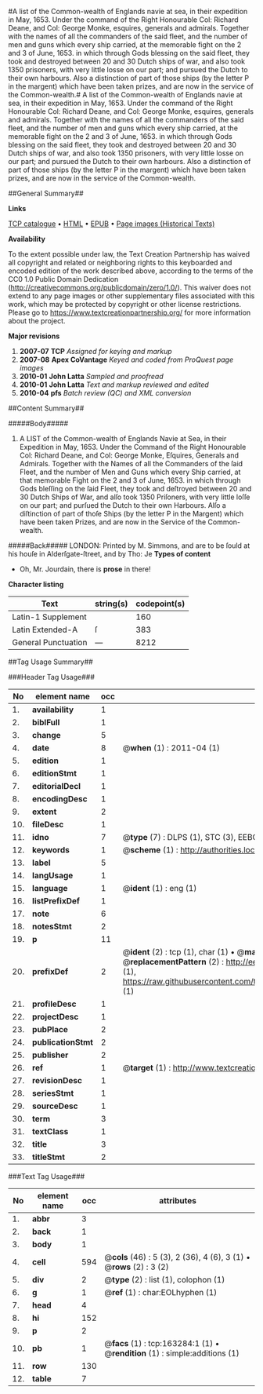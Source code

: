 #A list of the Common-wealth of Englands navie at sea, in their expedition in May, 1653. Under the command of the Right Honourable Col: Richard Deane, and Col: George Monke, esquires, generals and admirals. Together with the names of all the commanders of the said fleet, and the number of men and guns which every ship carried, at the memorable fight on the 2 and 3 of June, 1653. in which through Gods blessing on the said fleet, they took and destroyed between 20 and 30 Dutch ships of war, and also took 1350 prisoners, with very little losse on our part; and pursued the Dutch to their own harbours. Also a distinction of part of those ships (by the letter P in the margent) which have been taken prizes, and are now in the service of the Common-wealth.#
A list of the Common-wealth of Englands navie at sea, in their expedition in May, 1653. Under the command of the Right Honourable Col: Richard Deane, and Col: George Monke, esquires, generals and admirals. Together with the names of all the commanders of the said fleet, and the number of men and guns which every ship carried, at the memorable fight on the 2 and 3 of June, 1653. in which through Gods blessing on the said fleet, they took and destroyed between 20 and 30 Dutch ships of war, and also took 1350 prisoners, with very little losse on our part; and pursued the Dutch to their own harbours. Also a distinction of part of those ships (by the letter P in the margent) which have been taken prizes, and are now in the service of the Common-wealth.

##General Summary##

**Links**

[TCP catalogue](http://www.ota.ox.ac.uk/tcp/)  • 
[HTML](http://tei.it.ox.ac.uk/tcp/Texts-HTML/free/A88/A88329.html)  • 
[EPUB](http://tei.it.ox.ac.uk/tcp/Texts-EPUB/free/A88/A88329.epub) • 
[Page images (Historical Texts)](https://historicaltexts.jisc.ac.uk/eebo-99870339e)

**Availability**

To the extent possible under law, the Text Creation Partnership has waived all copyright and related or neighboring rights to this keyboarded and encoded edition of the work described above, according to the terms of the CC0 1.0 Public Domain Dedication (http://creativecommons.org/publicdomain/zero/1.0/). This waiver does not extend to any page images or other supplementary files associated with this work, which may be protected by copyright or other license restrictions. Please go to https://www.textcreationpartnership.org/ for more information about the project.

**Major revisions**

1. __2007-07__ __TCP__ *Assigned for keying and markup*
1. __2007-08__ __Apex CoVantage__ *Keyed and coded from ProQuest page images*
1. __2010-01__ __John Latta__ *Sampled and proofread*
1. __2010-01__ __John Latta__ *Text and markup reviewed and edited*
1. __2010-04__ __pfs__ *Batch review (QC) and XML conversion*

##Content Summary##

#####Body#####

1. A LIST of the Common-wealth of Englands Navie at Sea, in their Expedition in May, 1653. Under the Command of the Right Honourable Col: Richard Deane, and Col: George Monke, Eſquires, Generals and Admirals. Together with the Names of all the Commanders of the ſaid Fleet, and the number of Men and Guns which every Ship carried, at that memorable Fight on the 2 and 3 of June, 1653. in which through Gods bleſſing on the ſaid Fleet, they took and deſtroyed between 20 and 30 Dutch Ships of War, and alſo took 1350 Priſoners, with very little loſſe on our part; and purſued the Dutch to their own Harbours. Alſo a diſtinction of part of thoſe Ships (by the letter P in the Margent) which have been taken Prizes, and are now in the Service of the Common-wealth.

#####Back#####
LONDON: Printed by M. Simmons, and are to be ſould at his houſe in Alderſgate-ſtreet, and by Tho: Je
**Types of content**

  * Oh, Mr. Jourdain, there is **prose** in there!

**Character listing**


|Text|string(s)|codepoint(s)|
|---|---|---|
|Latin-1 Supplement| |160|
|Latin Extended-A|ſ|383|
|General Punctuation|—|8212|

##Tag Usage Summary##

###Header Tag Usage###

|No|element name|occ|attributes|
|---|---|---|---|
|1.|__availability__|1||
|2.|__biblFull__|1||
|3.|__change__|5||
|4.|__date__|8| @__when__ (1) : 2011-04 (1)|
|5.|__edition__|1||
|6.|__editionStmt__|1||
|7.|__editorialDecl__|1||
|8.|__encodingDesc__|1||
|9.|__extent__|2||
|10.|__fileDesc__|1||
|11.|__idno__|7| @__type__ (7) : DLPS (1), STC (3), EEBO-CITATION (1), PROQUEST (1), VID (1)|
|12.|__keywords__|1| @__scheme__ (1) : http://authorities.loc.gov/ (1)|
|13.|__label__|5||
|14.|__langUsage__|1||
|15.|__language__|1| @__ident__ (1) : eng (1)|
|16.|__listPrefixDef__|1||
|17.|__note__|6||
|18.|__notesStmt__|2||
|19.|__p__|11||
|20.|__prefixDef__|2| @__ident__ (2) : tcp (1), char (1)  •  @__matchPattern__ (2) : ([0-9\-]+):([0-9IVX]+) (1), (.+) (1)  •  @__replacementPattern__ (2) : http://eebo.chadwyck.com/downloadtiff?vid=$1&page=$2 (1), https://raw.githubusercontent.com/textcreationpartnership/Texts/master/tcpchars.xml#$1 (1)|
|21.|__profileDesc__|1||
|22.|__projectDesc__|1||
|23.|__pubPlace__|2||
|24.|__publicationStmt__|2||
|25.|__publisher__|2||
|26.|__ref__|1| @__target__ (1) : http://www.textcreationpartnership.org/docs/. (1)|
|27.|__revisionDesc__|1||
|28.|__seriesStmt__|1||
|29.|__sourceDesc__|1||
|30.|__term__|3||
|31.|__textClass__|1||
|32.|__title__|3||
|33.|__titleStmt__|2||


###Text Tag Usage###

|No|element name|occ|attributes|
|---|---|---|---|
|1.|__abbr__|3||
|2.|__back__|1||
|3.|__body__|1||
|4.|__cell__|594| @__cols__ (46) : 5 (3), 2 (36), 4 (6), 3 (1)  •  @__rows__ (2) : 3 (2)|
|5.|__div__|2| @__type__ (2) : list (1), colophon (1)|
|6.|__g__|1| @__ref__ (1) : char:EOLhyphen (1)|
|7.|__head__|4||
|8.|__hi__|152||
|9.|__p__|2||
|10.|__pb__|1| @__facs__ (1) : tcp:163284:1 (1)  •  @__rendition__ (1) : simple:additions (1)|
|11.|__row__|130||
|12.|__table__|7||
